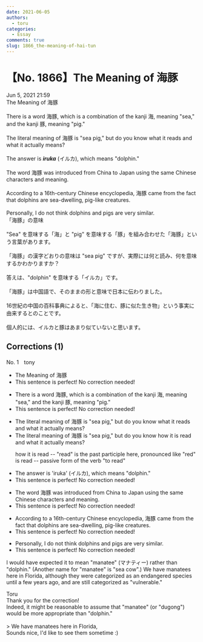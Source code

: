 ```yaml
---
date: 2021-06-05
authors:
  - toru
categories:
  - Essay
comments: true
slug: 1866_the-meaning-of-hai-tun
---
```


# 【No. 1866】The Meaning of 海豚
<div class="date">Jun 5, 2021 21:59</div>
<div id="post"><div id="body_show_ori">
The Meaning of 海豚<br/><br/>There is a word 海豚, which is a combination of the kanji 海, meaning "sea," and the kanji 豚, meaning "pig."<br/><br/>The literal meaning of 海豚 is "sea pig," but do you know what it reads and what it actually means?<br/><br/>The answer is <strong><em>iruka</em></strong> (イルカ), which means "dolphin."<br/><br/>The word 海豚 was introduced from China to Japan using the same Chinese characters and meaning.<br/><br/>According to a 16th-century Chinese encyclopedia, 海豚 came from the fact that dolphins are sea-dwelling, pig-like creatures.<br/><br/>Personally, I do not think dolphins and pigs are very similar.
</div></div>

<!-- more -->

<div id="post_ja"><div id="body_show_mo">
「海豚」の意味<br/><br/>"Sea" を意味する「海」と "pig" を意味する「豚」を組み合わせた「海豚」という言葉があります。<br/><br/>「海豚」の漢字どおりの意味は "sea pig" ですが、実際には何と読み、何を意味するかわかりますか？<br/><br/>答えは、"dolphin" を意味する「イルカ」です。<br/><br/>「海豚」は中国語で、そのままの形と意味で日本に伝わりました。<br/><br/>16世紀の中国の百科事典によると、「海に住む、豚に似た生き物」という事実に由来するとのことです。<br/><br/>個人的には、イルカと豚はあまり似ていないと思います。
</div></div>

## Corrections (1)
<div id="block"><div class="first_name"> No. 1　<span class="just_name">tony</span></div><div id="block2">
<ul class="correction_field">
<li class="incorrect">The Meaning of 海豚</li>
<li class="corrected perfect">This sentence is perfect! No correction needed!</li>
</ul>
<ul class="correction_field">
<li class="incorrect">There is a word 海豚, which is a combination of the kanji 海, meaning "sea," and the kanji 豚, meaning "pig."</li>
<li class="corrected perfect">This sentence is perfect! No correction needed!</li>
</ul>
<ul class="correction_field">
<li class="incorrect">The literal meaning of 海豚 is "sea pig," but do you know what it reads and what it actually means?</li>
<li class="corrected correct">
The literal meaning of 海豚 is "sea pig," but do you know <span class="f_red">how it is read</span> and what it actually means?
<p class="correction_comment">how it is read -- "read" is the past participle here, pronounced like "red"<br/>is read -- passive form of the verb "to read"</p>
</li>
</ul>
<ul class="correction_field">
<li class="incorrect">The answer is 'iruka' (イルカ), which means "dolphin."</li>
<li class="corrected perfect">This sentence is perfect! No correction needed!</li>
</ul>
<ul class="correction_field">
<li class="incorrect">The word 海豚 was introduced from China to Japan using the same Chinese characters and meaning.</li>
<li class="corrected perfect">This sentence is perfect! No correction needed!</li>
</ul>
<ul class="correction_field">
<li class="incorrect">According to a 16th-century Chinese encyclopedia, 海豚 came from the fact that dolphins are sea-dwelling, pig-like creatures.</li>
<li class="corrected perfect">This sentence is perfect! No correction needed!</li>
</ul>
<ul class="correction_field">
<li class="incorrect">Personally, I do not think dolphins and pigs are very similar.</li>
<li class="corrected perfect">This sentence is perfect! No correction needed!</li>
</ul>
<p class="comment_small">
 I would have expected it to mean "manatee" (マナティー) rather than "dolphin." (Another name for "manatee" is "sea cow".) We have manatees here in Florida, although they were categorized as an endangered species until a few years ago, and are still categorized as "vulnerable."
</p>

</div><div class="name"><span class="just_name">Toru</span><br>
Thank you for the correction!<br/>Indeed, it might be reasonable to assume that "manatee" (or "dugong") would be more appropriate than "dolphin."<br/><br/>&gt; We have manatees here in Florida, <br/>Sounds nice, I'd like to see them sometime :)
</div>
</div>
